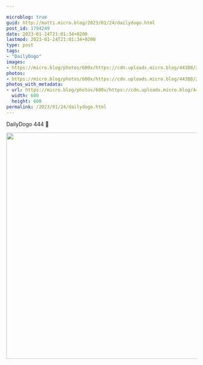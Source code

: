 ```yaml
---

microblog: true
guid: http://matti.micro.blog/2023/01/24/dailydogo.html
post_id: 1794249
date: 2023-01-24T21:01:34+0200
lastmod: 2023-01-24T21:01:34+0200
type: post
tags:
- "DailyDogo"
images:
- https://micro.blog/photos/600x/https://cdn.uploads.micro.blog/44388/2023/ba6034bb2e.jpg
photos:
- https://micro.blog/photos/600x/https://cdn.uploads.micro.blog/44388/2023/ba6034bb2e.jpg
photos_with_metadata:
- url: https://micro.blog/photos/600x/https://cdn.uploads.micro.blog/44388/2023/ba6034bb2e.jpg
  width: 600
  height: 600
permalink: /2023/01/24/dailydogo.html
---
```

DailyDogo 444 🐶

<img src="/media/uploads/2023/ba6034bb2e.jpg" width="600" height="600" alt="" />
